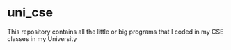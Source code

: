 # uni_cse
This repository contains all the little or big programs that I coded in my CSE classes in my University
